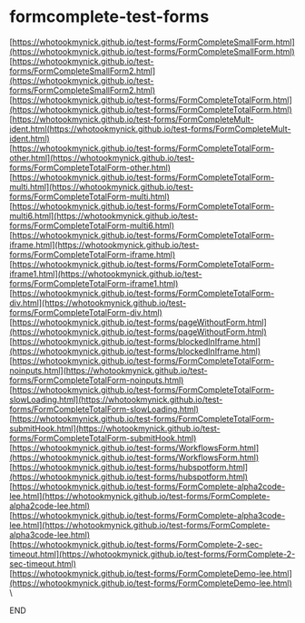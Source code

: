 # formcomplete-test-forms
[https://whotookmynick.github.io/test-forms/FormCompleteSmallForm.html](https://whotookmynick.github.io/test-forms/FormCompleteSmallForm.html) \
[https://whotookmynick.github.io/test-forms/FormCompleteSmallForm2.html](https://whotookmynick.github.io/test-forms/FormCompleteSmallForm2.html) \
[https://whotookmynick.github.io/test-forms/FormCompleteTotalForm.html](https://whotookmynick.github.io/test-forms/FormCompleteTotalForm.html) \
[https://whotookmynick.github.io/test-forms/FormCompleteMult-ident.html(https://whotookmynick.github.io/test-forms/FormCompleteMult-ident.html) \
[https://whotookmynick.github.io/test-forms/FormCompleteTotalForm-other.html](https://whotookmynick.github.io/test-forms/FormCompleteTotalForm-other.html) \
[https://whotookmynick.github.io/test-forms/FormCompleteTotalForm-multi.html](https://whotookmynick.github.io/test-forms/FormCompleteTotalForm-multi.html) \
[https://whotookmynick.github.io/test-forms/FormCompleteTotalForm-multi6.html](https://whotookmynick.github.io/test-forms/FormCompleteTotalForm-multi6.html) \
[https://whotookmynick.github.io/test-forms/FormCompleteTotalForm-iframe.html](https://whotookmynick.github.io/test-forms/FormCompleteTotalForm-iframe.html) \
[https://whotookmynick.github.io/test-forms/FormCompleteTotalForm-iframe1.html](https://whotookmynick.github.io/test-forms/FormCompleteTotalForm-iframe1.html) \
[https://whotookmynick.github.io/test-forms/FormCompleteTotalForm-div.html](https://whotookmynick.github.io/test-forms/FormCompleteTotalForm-div.html) \
[https://whotookmynick.github.io/test-forms/pageWithoutForm.html](https://whotookmynick.github.io/test-forms/pageWithoutForm.html) \
[https://whotookmynick.github.io/test-forms/blockedInIframe.html](https://whotookmynick.github.io/test-forms/blockedInIframe.html) \
[https://whotookmynick.github.io/test-forms/FormCompleteTotalForm-noinputs.html](https://whotookmynick.github.io/test-forms/FormCompleteTotalForm-noinputs.html) \
[https://whotookmynick.github.io/test-forms/FormCompleteTotalForm-slowLoading.html](https://whotookmynick.github.io/test-forms/FormCompleteTotalForm-slowLoading.html) \
[https://whotookmynick.github.io/test-forms/FormCompleteTotalForm-submitHook.html](https://whotookmynick.github.io/test-forms/FormCompleteTotalForm-submitHook.html) \
[https://whotookmynick.github.io/test-forms/WorkflowsForm.html](https://whotookmynick.github.io/test-forms/WorkflowsForm.html) \
[https://whotookmynick.github.io/test-forms/hubspotform.html](https://whotookmynick.github.io/test-forms/hubspotform.html) \
[https://whotookmynick.github.io/test-forms/FormComplete-alpha2code-lee.html](https://whotookmynick.github.io/test-forms/FormComplete-alpha2code-lee.html) \
[https://whotookmynick.github.io/test-forms/FormComplete-alpha3code-lee.html](https://whotookmynick.github.io/test-forms/FormComplete-alpha3code-lee.html) \
[https://whotookmynick.github.io/test-forms/FormComplete-2-sec-timeout.html](https://whotookmynick.github.io/test-forms/FormComplete-2-sec-timeout.html) \
[https://whotookmynick.github.io/test-forms/FormCompleteDemo-lee.html](https://whotookmynick.github.io/test-forms/FormCompleteDemo-lee.html) \


END
